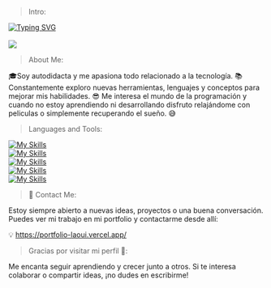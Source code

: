 > Intro:

<div align="left">
   <a href="https://git.io/typing-svg"> <img src="https://readme-typing-svg.herokuapp.com?font=Fira+Code&size=18&pause=1500&color=30F70E&background=060E3BD7&vCenter=true&random=false&width=1000&height=25&lines=%3E+Welcome+to+my+Github+profile+.+.+:)+!" alt="Typing SVG" /></a>
</div>
<br>
<img src="https://github-production-user-asset-6210df.s3.amazonaws.com/113271233/440246560-13d4c640-dafd-4702-a28b-00470781d384.png?X-Amz-Algorithm=AWS4-HMAC-SHA256&X-Amz-Credential=AKIAVCODYLSA53PQK4ZA%2F20250505%2Fus-east-1%2Fs3%2Faws4_request&X-Amz-Date=20250505T033108Z&X-Amz-Expires=300&X-Amz-Signature=bee2278a7fa2874c1965f8d60a27cc2b380cac0c76e4e1d6ff8dc5f2215fe65f&X-Amz-SignedHeaders=host"/>

> About Me:

🎓Soy autodidacta y me apasiona todo relacionado a la tecnología. 📚 Constantemente exploro nuevas herramientas, lenguajes y conceptos para mejorar mis habilidades. 😎 Me interesa el mundo de la programación y cuando no estoy aprendiendo ni desarrollando disfruto relajándome con peliculas o simplemente recuperando el sueño. 😅


> Languages and Tools:

[![My Skills](https://skillicons.dev/icons?i=js,html,css,bootstrap,astro)](https://skillicons.dev)<br/>
[![My Skills](https://skillicons.dev/icons?i=python,flask,django,java,spring)](https://skillicons.dev)<br/>
[![My Skills](https://skillicons.dev/icons?i=mysql,mongodb,postgres,sqlite)](https://skillicons.dev)<br/>
[![My Skills](https://skillicons.dev/icons?i=react)](https://skillicons.dev)<br/>
[![My Skills](https://skillicons.dev/icons?i=vscode,neovim,linux,github,discord)](https://skillicons.dev)<br/>

>  💬 Contact Me:

Estoy siempre abierto a nuevas ideas, proyectos o una buena conversación. Puedes ver mi trabajo en mi portfolio y contactarme desde allí:

💡 https://portfolio-laoui.vercel.app/

> Gracias por visitar mi perfil 🙌:

Me encanta seguir aprendiendo y crecer junto a otros. Si te interesa colaborar o compartir ideas, ¡no dudes en escribirme!
